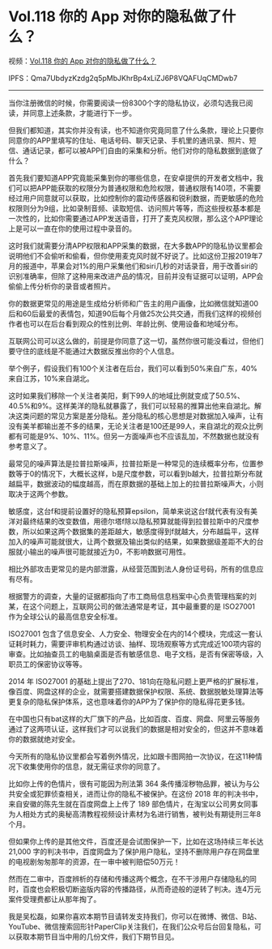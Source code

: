 # <i class="fa fa-hashtag" aria-hidden="true"></i> Vol.118 你的 App 对你的隐私做了什么？

视频：[Vol.118 你的 App 对你的隐私做了什么？](http://dweb.link/ipfs/QmcpCpJ48PRTNaKuztBDBva82NUP7YmK6cBM3iAvRDAWTZ/Vol.118%20%E4%BD%A0%E7%9A%84%20App%20%E5%AF%B9%E4%BD%A0%E7%9A%84%E9%9A%90%E7%A7%81%E5%81%9A%E4%BA%86%E4%BB%80%E4%B9%88%EF%BC%9F.mp4)

IPFS：Qma7UbdyzKzdg2q5pMbJKhrBp4xLiZJ6P8VQAFUqCMDwb7

---

当你注册微信的时候，你需要阅读一份8300个字的隐私协议，必须勾选我已阅读，并同意上述条款，才能进行下一步。

但我们都知道，其实你并没有读，也不知道你究竟同意了什么条款，理论上只要你同意你的APP里填写的住址、电话号码、聊天记录、手机里的通讯录、照片、短信、通话记录，都可以被APP们自由的采集和分析。他们对你的隐私数据到底做了什么？

首先我们要知道APP究竟能采集到你的哪些信息，在安卓提供的开发者文档中，我们可以把APP能获取的权限分为普通权限和危险权限，普通权限有140项，不需要经过用户同意就可以获取，比如控制你的震动传感器和锐利数据，而更敏感的危险权限则分为9组，比如录制音频、读取短信、访问照片等等，而这些授权基本都是一次性的，比如你需要通过APP发送语音，打开了麦克风权限，那么这个APP理论上是可以一直在你的使用过程中录音的。

这时我们就需要分清APP权限和APP采集的数据，在大多数APP的隐私协议里都会说明他们不会偷听和偷看，但你使用麦克风时就不好说了。比如这份卫报2019年7月的报道中，苹果会对1%的用户采集他们和siri几秒的对话录音，用于改善siri的识别准确率，但除了这种用来改进产品的情况，目前并没有证据可以证明，APP会偷偷上传分析你的录音或者照片。

你的数据更常见的用途是生成给分析师和广告主的用户画像，比如微信就知道00后和60后最爱的表情包，知道90后每个月做25次公共交通，而我们这样的视频创作者也可以在后台看到观众的性别比例、年龄比例、使用设备和地域分布。

互联网公司可以这么做的，前提是你同意了这一切，虽然你很可能没看过，但他们要守住的底线是不能通过大数据反推出你的个人信息。

举个例子，假设我们有100个关注者在后台，我们可以看到50%来自广东，40%来自江苏，10%来自湖北。

这时如果我们移除一个关注者美阳，剩下99人的地域比例就变成了50.5%、40.5%和9%。这样美洋的隐私就暴露了，我们可以轻易的推算出他来自湖北。解决这类问题的常见方案是差分隐私。差分隐私的核心思想是对数据加入噪声，让有没有美羊都输出差不多的结果，无论关注者是100还是99人，来自湖北的观众比例都有可能是9%、10%、11%。但另一方面噪声也不应该乱加，不然数据也就没有参考意义了。

最常见的噪声算法是拉普拉斯噪声，拉普拉斯是一种常见的连续概率分布，位置参数等于0的情况下，大概长这样，b是尺度参数，可以看到b越大，拉普拉斯分布就越扁平，数据波动的幅度越高，而在原数据的基础上加上的拉普拉斯噪声大，小则取决于这两个参数。

敏感度，这台f和提前设置好的隐私预算epsilon，简单来说这台f就代表有没有美洋对最终结果的改变数值，用德尔塔f除以隐私预算就能得到拉普拉斯中的尺度参数，所以如果这两个数据集的差距越大，敏感度得到f就越大，分布越扁平，这样加入的噪声可能就很大，让两个数据及输出类似的结果，如果数据级差距不大的台服就小输出的噪声很可能就接近为0，不影响数据可用性。

相比外部攻击更常见的是内部泄露，从经营范围到法人身份证号码，所有的信息应有尽有。

根据警方的调查，大量的证据都指向了市工商局信息档案中心负责管理档案的刘某，在这个问题上，互联网公司的做法通常是考证，其中最重要的是 ISO27001 作为全球公认的最高信息安全标准。

ISO27001 包含了信息安全、人力安全、物理安全在内的14个模块，完成这一套认证耗时耗力，需要评审机构通过访谈、抽样、现场观察等方式完成近100项内容的审查。比如抽查员工的电脑桌面是否有敏感信息、电子文档，是否有保密等级，入职员工的保密协议等等。

2014 年 ISO27001 的基础上提出了270、181向在隐私问题上更严格的扩展标准，像百度、网盘这样的企业，就需要搭建数据保护权限、系统、数据脱敏处理算法等更复杂的隐私保护体系，这也意味着你的APP为了保护你的隐私得花更多钱。

在中国也只有bat这样的大厂旗下的产品，比如百度、百度、网盘、阿里云等服务通过了这两项认证，这样我们才可以说我们的数据是相对安全的，但这并不意味着你的数据就绝对安全。

今天所有的隐私协议里都会写着例外情况，比如跟卡图网拍一次协议，在这11种情况下收集使用你的信息，就无需征求你的同意了。

比如你上传的色情片，很有可能因为刑法第 364 条传播淫秽物品罪，被认为与公共安全或犯罪侦查相关，进而让你的隐私不被保护。在这份 2018 年的判决书中，来自安徽的陈先生就在百度网盘上上传了 189 部色情片，在淘宝以公司男女同事为人相处方式的奥秘高清教程视频设计素材为名进行销售，被判处有期徒刑三年8个月。

但如果你上传的是其他文件，百度还是会试图保护一下，比如在这场持续三年长达 21,000 字的判决书中，百度网盘为了保护用户隐私，坚持不删除用户存在网盘里的电视剧匆匆那年的资源，在一审中被判赔偿50万元！

然而在二审中，百度辨析的存储和传播这两个概念，在不干涉用户存储隐私的同时，百度也会积极切断盗版内容的传播路径，从而奇迹般的逆转了判决。连4万元案件受理费都让从那年掏了。

我是吴松磊，如果你喜欢本期节目请转发支持我们，你可以在微博、微信、B站、YouTube、微信搜索回形针PaperClip关注我们，在我们公众号后台回复隐私，可以获取本期节目当中用的几份文件，我们下期节目见。
